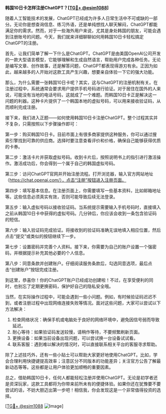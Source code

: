 **韩国10日卡怎样注册ChatGPT？[[TG💪+ @esim1088](https://t.me/s/esim1088)]**

随着人工智能技术的发展，ChatGPT已经成为许多人日常生活中不可或缺的一部分。无论你是想查询信息、练习外语，还是单纯想找人聊天解闷，ChatGPT都能满足你的需求。然而，对于一些海外用户来说，尤其是身处韩国的朋友，可能会遇到注册账号的问题。今天，我们就来详细聊聊如何用韩国10日卡轻松搞定ChatGPT的注册。

首先，让我们简单了解一下什么是ChatGPT。ChatGPT是由美国OpenAI公司开发的一款大型语言模型，它能够理解和生成自然语言，帮助用户完成各种任务。无论是编写文章、创作故事，还是解答问题，ChatGPT都表现得游刃有余。正因为如此，越来越多的人开始对这款工具产生兴趣，想要亲自体验一下它的强大功能。

那么，为什么需要一张韩国10日卡呢？其实，这与ChatGPT的注册机制有关。在注册过程中，系统通常会要求用户提供手机号码进行验证。对于居住在国外的人来说，可能没有当地的电话号码，这就成了一个难题。而韩国10日卡正是解决这一问题的利器。这种卡片提供了一个韩国本地的虚拟号码，可以用来接收验证码，从而顺利完成注册。

接下来，我们进入正题——如何使用韩国10日卡注册ChatGPT。整个过程其实并不复杂，只需按照以下步骤操作即可：

第一步：购买韩国10日卡。目前市面上有很多商家提供这种服务，你可以通过搜索引擎找到可靠的供应商。选择时要注意查看评价和价格，确保自己能够获得优质的卡券。

第二步：激活卡片并获取虚拟号码。收到卡片后，按照说明书上的指引进行激活操作。激活成功后，你会得到一个属于自己的韩国虚拟号码。

第三步：访问ChatGPT官网并开始注册流程。打开浏览器，输入官方网站地址（https://chat.openai.com/），点击“注册”按钮进入注册页面。

第四步：填写基本信息。在注册页面上，你需要填写一些基本资料，比如邮箱地址等。这些信息必须真实有效，否则可能导致后续无法登录。

第五步：输入虚拟号码以接收验证码。当系统提示需要输入手机号码时，直接填入之前从韩国10日卡中获得的虚拟号码。几分钟后，你应该会收到一条包含验证码的短信。

第六步：输入验证码完成验证。将接收到的验证码准确无误地填入相应位置，然后点击“提交”或类似的按钮继续下一步。

第七步：设置密码并完善个人资料。接下来，你需要为自己的账户设置一个强密码，并根据提示补充其他必要的个人信息。

第八步：同意条款并创建账户。仔细阅读服务条款后，勾选同意选项，最后点击“创建账户”按钮完成注册。

到这里，恭喜你！你的ChatGPT账户已经成功创建啦！不过，在享受便利的同时，也别忘了定期更换密码，保护好自己的隐私安全哦。

当然，在实际操作过程中，可能会遇到一些小问题。例如，有时候验证码迟迟不到，或者注册过程中出现网络连接失败等情况。面对这些问题，大家可以尝试以下方法解决：

1. 检查网络状况：确保手机或电脑处于良好的网络环境中，避免因信号弱而导致延迟。
2. 耐心等待：如果验证码发送较慢，请稍作等待，不要频繁刷新页面。
3. 更换设备：如果当前设备出现问题，可以尝试换一台设备试试看。
4. 联系客服：遇到难以解决的情况时，可以直接联系相关平台的客服寻求帮助。

除了上述技巧外，还有一些小贴士可以帮助大家更好地使用ChatGPT。比如，学会合理利用快捷键提高效率；注意区分不同版本的功能差异；关注官方公告了解最新动态等等。这些都是让用户体验更加顺畅的重要因素。

总之，借助韩国10日卡，任何人都能轻松注册并使用ChatGPT。无论是初学者还是资深玩家，这款工具都将为你带来前所未有的便捷体验。如果你还在犹豫要不要尝试的话，不妨大胆迈出第一步吧！相信我，你会发现这是一个非常值得投资的选择。

[[TG💪+ @esim1088](https://t.me/s/esim1088) ![Image](https://i.postimg.cc/4NQfJmqS/Snipaste-2025-05-13-00-14-12.png)]